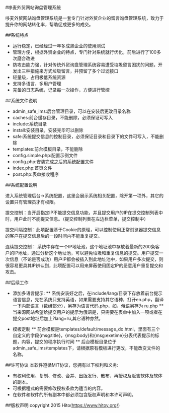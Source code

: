 #哆麦外贸网站询盘管理系统

哆麦外贸网站询盘管理系统是一套专门针对外贸企业的留言询盘管理系统，致力于提升你的网站转化率，帮助促成更多的成交。

##系统特点
* 运行稳定，已经经过一年多成熟企业的使用测试
* 管理方便，根据外贸企业的特点，专门针对系统就行优化，前后进行了100多次磨合改进
* 防攻击能力强，针对传统外贸询盘管理系统容易遭受垃圾留言困扰的问题，开发出三种措施来方式垃圾留言，并预留了多个过滤接口
* 轻量级，占用极低系统资源
* 支持多语言，多用户管理
* 完备的日志系统，记录每一次操作，方便进行管控


##系统文件说明
* admin_safe_ims:后台管理目录，可以在安装后更改目录名称
* caches:前台缓存目录，不能删除，必须保证可写入
* include:系统目录
* install:安装目录，安装完毕可以删除
* safe:系统提交信息的控制目录，必须保证目录和目录下的文件可写入，不能删除
* templates:前台模板目录，不能删除
* config.simple.php:配置示例文件
* config.php:安装完成之后的系统配置文件
* index.php:首页文件
* post.php:表单接收程序


##系统配置说明

进入系统管理后台->系统配置，这里会展示系统相关配置，除开第一项外，其它的设置只有管理员才有权限。

提交控制：当开启指定IP不能提交信息功能，并且提交用户的IP在提交控制列表中时，用户此时不能提交信息。（提交控制列表在左边栏菜单，提交控制中）

提交间隔控制：此项配置基于Cookie的原理，可以控制使用正常浏览器提交信息的客户在提交信息后的一段时间内不能重复提交。

连续提交控制： 系统中存在一个IP地址池，这个地址池中存放着最新的200条客户的IP地址，通过分析这个地址池，可以避免垃圾和重复信息的提交。用户提交一次信息（不论是否成功）用户IP都会被插入到此地址池中，如果用户多次提交，则很容易更具其IP辨认到，此项配置可以用来屏蔽使用固定IP的恶意用户重复提交和攻击。


##后续工作

* 添加多语言提示:
** 系统安装好之后，在include/lang/目录下存放着前台提示语言信息，先在系统只支持英语，如果需要支持其它语种，打开en.php，翻译一下内部语言（数组部分），另存为语言代码.php，如，俄语另存为 ru.php
** 当来源网站希望给提交用户的提示为俄语是，只需要在表单中加入一项<input name="lang" type="hidden" value="ru"/>或者在提交post地址后加上?lang=ru,其它语种亦然。

* 模板定制
** 前台模板是templates/default/message_do.html，里面有三个自定义的字段{msg:title}，{msg:body}和{msg:exetime}分表代表提示的标题，内容，提交的程序执行时间
** 后台模板目录位于admin_safe_ims/templates下，请根据原有模板进行更改，不能改变文件的名称。

##许可协议
本软件遵循MIT协议，您拥有以下权利和义务:
* 有权利使用、复制、修改、合并、出版发行、散布、再授权及贩售软体及软体的副本。
* 可根据程式的需要修改授权条款为适当的内容。
* 在软件和软件的所有副本中都必须包含版权声明和本许可声明。

##版权声明
copyright 2015 Hito(https://www.hitoy.org/)
